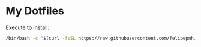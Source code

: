 # My Dotfiles

Execute to install:

```bash
/bin/bash -c "$(curl -fsSL https://raw.githubusercontent.com/felipepnh/notebook-dotfiles/blob/main/install.sh)"
```
